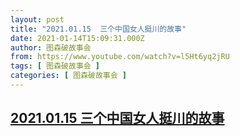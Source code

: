 ```yaml
---
layout: post
title: "2021.01.15  三个中国女人挺川的故事"
date: 2021-01-14T15:09:31.000Z
author: 图森破故事会
from: https://www.youtube.com/watch?v=l5Ht6yq2jRU
tags: [ 图森破故事会 ]
categories: [ 图森破故事会 ]
---
```

<!--1610636971000-->
[2021.01.15  三个中国女人挺川的故事](https://www.youtube.com/watch?v=l5Ht6yq2jRU)
------

<div>

</div>
